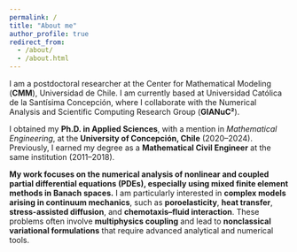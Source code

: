 ```yaml
---
permalink: /
title: "About me"
author_profile: true
redirect_from: 
  - /about/
  - /about.html
---
```


I am a postdoctoral researcher at the Center for Mathematical Modeling (**CMM**), Universidad de Chile. I am currently based at Universidad Católica de la Santísima Concepción, where I collaborate with the Numerical Analysis and Scientific Computing Research Group (**GIANuC²**).

I obtained my **Ph.D. in Applied Sciences**, with a mention in *Mathematical Engineering*, at the **University of Concepción, Chile** (2020–2024). Previously, I earned my degree as a **Mathematical Civil Engineer** at the same institution (2011–2018).

**My work focuses on the numerical analysis of nonlinear and coupled partial differential equations (PDEs), especially using mixed finite element methods in Banach spaces.** I am particularly interested in **complex models arising in continuum mechanics**, such as **poroelasticity**, **heat transfer**, **stress-assisted diffusion**, and **chemotaxis–fluid interaction**. These problems often involve **multiphysics coupling** and lead to **nonclassical variational formulations** that require advanced analytical and numerical tools.
